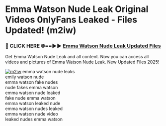 # Emma Watson Nude Leak Original Videos 0nlyFans Leaked - Files Updated! (m2iw)

<h3>🔴 CLICK HERE 🌐==►► <a href="https://tinyurl.com/yc6ubb5a" rel="nofollow">Emma Watson Nude Leak Updated Files</a></h3>

Get Emma Watson Nude Leak and all content. Now you can access all videos and pictures of Emma Watson Nude Leak. New Updated Files 2025!

[![m2iw](https://i.imgur.com/7eu0CRL.gif)](https://tinyurl.com/yc6ubb5a)
emma watson nude leaks<br>
emily watson nude<br>
emma watson fake nudes<br>
nude fakes emma watson<br>
emma watson nude leaked<br>
fake nude emma watson<br>
emma watson leaked nude<br>
emma watson nudes leaked<br>
emma watson nude video<br>
leaked nudes emma watson